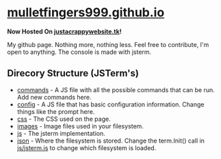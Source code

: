 # [mulletfingers999.github.io](http://mulletfingers999.github.io)
**Now Hosted On [justacrappywebsite.tk](http://justacrappywebsite.tk)!**

My github page. Nothing more, nothing less. Feel free to contribute, I'm open to anything. The console is made with jsterm.

## Direcory Structure (JSTerm's)
- [commands](commands) - A JS file with all the possible
  commands that can be run. Add new commands here.
- [config](config) - A JS file that has basic configuration
  information. Change things like the prompt here.
- [css](css) - The CSS used on the page.
- [images](images) - Image files used in your filesystem.
- [js](js) - The jsterm implementation.
- [json](json) - Where the filesystem is stored. Change the
  term.Init() call in [js/jsterm.js](js/jsterm.js) to change
  which filesystem is loaded.
